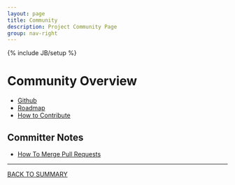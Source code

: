 ```yaml
---
layout: page
title: Community
description: Project Community Page
group: nav-right
---
```

<!--
{% comment %}
Licensed to the Apache Software Foundation (ASF) under one or more
contributor license agreements.  See the NOTICE file distributed with
this work for additional information regarding copyright ownership.
The ASF licenses this file to you under the Apache License, Version 2.0
(the "License"); you may not use this file except in compliance with
the License.  You may obtain a copy of the License at

http://www.apache.org/licenses/LICENSE-2.0

Unless required by applicable law or agreed to in writing, software
distributed under the License is distributed on an "AS IS" BASIS,
WITHOUT WARRANTIES OR CONDITIONS OF ANY KIND, either express or implied.
See the License for the specific language governing permissions and
limitations under the License.
{% endcomment %}
-->

{% include JB/setup %}

# Community Overview


* [Github](/marvin-platform-book/ch7_community/community#github)
* [Roadmap](/marvin-platform-book/ch7_community/community#roadmap)
* [How to Contribute](/marvin-platform-book/ch7_community/community#how-to-contribute)

## Committer Notes

* [How To Merge Pull Requests](/marvin-platform-book/ch7_community/committer#how-to-merge-pull-requests)

----

[BACK TO SUMMARY](/marvin-platform-book/SUMMARY)
